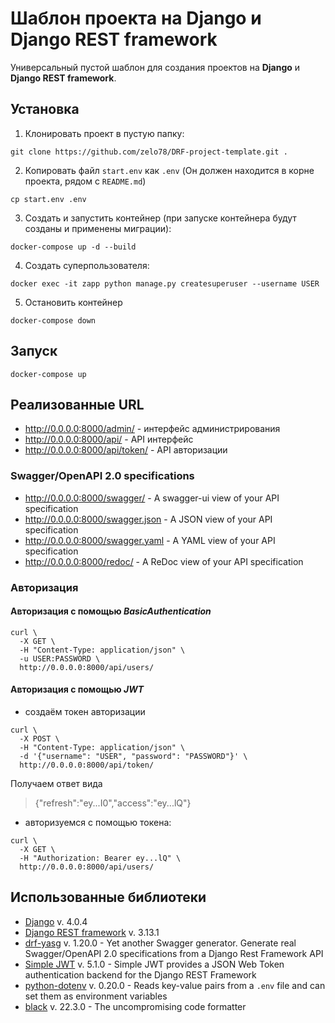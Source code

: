 # Шаблон проекта на Django и Django REST framework

Универсальный пустой шаблон для создания проектов на **Django** и **Django REST framework**.

## Установка

1. Клонировать проект в пустую папку:
```shell
git clone https://github.com/zelo78/DRF-project-template.git .
```

2. Копировать файл `start.env` как `.env` (Он должен находится в корне проекта, рядом с `README.md`)
```shell
cp start.env .env
```

3. Создать и запустить контейнер (при запуске контейнера будут созданы и применены миграции):
```shell
docker-compose up -d --build
``` 

4. Создать суперпользователя:
```shell
docker exec -it zapp python manage.py createsuperuser --username USER
```

5. Остановить контейнер
```shell
docker-compose down
```

## Запуск
```shell
docker-compose up
``` 

## Реализованные URL

- <http://0.0.0.0:8000/admin/> - интерфейс администрирования
- <http://0.0.0.0:8000/api/> - API интерфейс
- <http://0.0.0.0:8000/api/token/> - API авторизации

### Swagger/OpenAPI 2.0 specifications

- <http://0.0.0.0:8000/swagger/> - A swagger-ui view of your API specification 
- <http://0.0.0.0:8000/swagger.json> - A JSON view of your API specification 
- <http://0.0.0.0:8000/swagger.yaml> - A YAML view of your API specification
- <http://0.0.0.0:8000/redoc/> - A ReDoc view of your API specification 

### Авторизация

#### Авторизация с помощью *BasicAuthentication* 
```shell
curl \
  -X GET \
  -H "Content-Type: application/json" \
  -u USER:PASSWORD \
  http://0.0.0.0:8000/api/users/
```

#### Авторизация с помощью *JWT*

- создаём токен авторизации
```shell
curl \
  -X POST \
  -H "Content-Type: application/json" \
  -d '{"username": "USER", "password": "PASSWORD"}' \
  http://0.0.0.0:8000/api/token/
```

Получаем ответ вида
> {"refresh":"ey...I0","access":"ey...lQ"}

- авторизуемся с помощью токена:
```shell
curl \
  -X GET \
  -H "Authorization: Bearer ey...lQ" \
  http://0.0.0.0:8000/api/users/
```

## Использованные библиотеки

- [Django](https://www.djangoproject.com/) v. 4.0.4
- [Django REST framework](https://www.django-rest-framework.org/) v. 3.13.1
- [drf-yasg](https://drf-yasg.readthedocs.io/en/stable/) v. 1.20.0 - Yet another Swagger generator. Generate real Swagger/OpenAPI 2.0 specifications from a Django Rest Framework API
- [Simple JWT](https://django-rest-framework-simplejwt.readthedocs.io/en/latest/) v. 5.1.0 - Simple JWT provides a JSON Web Token authentication backend for the Django REST Framework
- [python-dotenv](https://pypi.org/project/python-dotenv/) v. 0.20.0 - Reads key-value pairs from a `.env` file and can set them as environment variables
- [black](https://black.readthedocs.io/en/stable/) v. 22.3.0 - The uncompromising code formatter
 